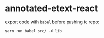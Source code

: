 # annotated-etext-react
export code with `babel` before pushing to repo:

```yarn run babel src/ -d lib```
